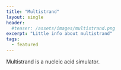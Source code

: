 ```yaml
---
title: "Multistrand"
layout: single
header:
  #teaser: /assets/images/multistrand.png
excerpt: "Little info about multistrand"
tags:
  - featured
---
```


Multistrand is a nucleic acid simulator. 